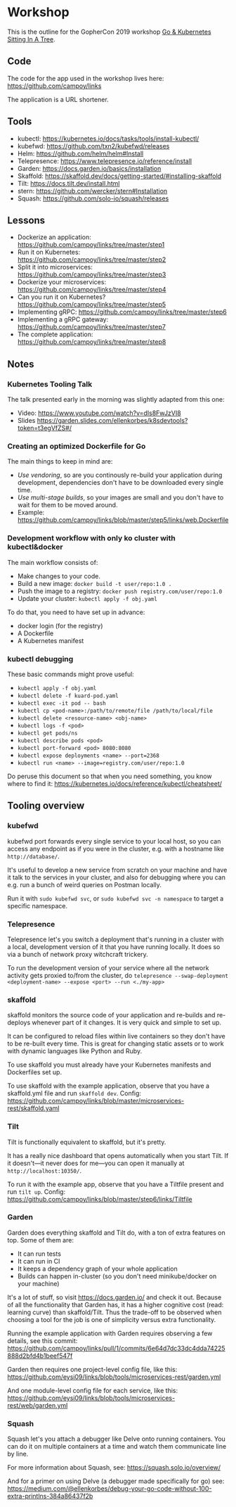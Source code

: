 # Workshop

This is the outline for the GopherCon 2019 workshop [Go & Kubernetes Sitting In A Tree](https://www.gophercon.com/agenda/session/70232).

## Code

The code for the app used in the workshop lives here: https://github.com/campoy/links

The application is a URL shortener.

## Tools

- kubectl: https://kubernetes.io/docs/tasks/tools/install-kubectl/
- kubefwd: https://github.com/txn2/kubefwd/releases
- Helm: https://github.com/helm/helm#Install
- Telepresence: https://www.telepresence.io/reference/install
- Garden: https://docs.garden.io/basics/installation
- Skaffold: https://skaffold.dev/docs/getting-started/#installing-skaffold
- Tilt: https://docs.tilt.dev/install.html
- stern: https://github.com/wercker/stern#Installation
- Squash: https://github.com/solo-io/squash/releases

## Lessons

- Dockerize an application: https://github.com/campoy/links/tree/master/step1
- Run it on Kubernetes: https://github.com/campoy/links/tree/master/step2
- Split it into microservices: https://github.com/campoy/links/tree/master/step3
- Dockerize your microservices: https://github.com/campoy/links/tree/master/step4
- Can you run it on Kubernetes? https://github.com/campoy/links/tree/master/step5
- Implementing gRPC: https://github.com/campoy/links/tree/master/step6
- Implementing a gRPC gateway: https://github.com/campoy/links/tree/master/step7
- The complete application: https://github.com/campoy/links/tree/master/step8

## Notes

### Kubernetes Tooling Talk

The talk presented early in the morning was slightly adapted from this one:
- Video: https://www.youtube.com/watch?v=dIs8FwJzVI8
- Slides https://garden.slides.com/ellenkorbes/k8sdevtools?token=t3egVfZS#/

### Creating an optimized Dockerfile for Go

The main things to keep in mind are:
- *Use vendoring*, so are you continously re-build your application during development, dependencies don't have to be downloaded every single time.
- *Use multi-stage builds*, so your images are small and you don't have to wait for them to be moved around.
- Example: 
https://github.com/campoy/links/blob/master/step5/links/web.Dockerfile

### Development workflow with only ko cluster with kubectl&docker

The main workflow consists of:

- Make changes to your code.
- Build a new image: `docker build -t user/repo:1.0 .`
- Push the image to a registry: `docker push registry.com/user/repo:1.0`
- Update your cluster: `kubectl apply -f obj.yaml`

To do that, you need to have set up in advance:
- docker login (for the registry)
- A Dockerfile
- A Kubernetes manifest

### kubectl debugging

These basic commands might prove useful:

- `kubectl apply -f obj.yaml`
- `kubectl delete -f kuard-pod.yaml`
- `kubectl exec -it pod -- bash`
- `kubectl cp <pod-name>:/path/to/remote/file /path/to/local/file`
- `kubectl delete <resource-name> <obj-name>`
- `kubectl logs -f <pod>`
- `kubectl get pods/ns`
- `kubectl describe pods <pod>`
- `kubectl port-forward <pod> 8080:8080`
- `kubectl expose deployments <name> --port=2368`
- `kubectl run <name> --image=registry.com/user/repo:1.0`

Do peruse this document so that when you need something, you know where to find it: https://kubernetes.io/docs/reference/kubectl/cheatsheet/

## Tooling overview

### kubefwd

kubefwd port forwards every single service to your local host, so you can access any endpoint as if you were in the cluster, e.g. with a hostname like `http://database/`. 

It's useful to develop a new service from scratch on your machine and have it talk to the services in your cluster, and also for debugging where you can e.g. run a bunch of weird queries on Postman locally.

Run it with `sudo kubefwd svc`, or `sudo kubefwd svc -n namespace` to target a specific namespace.

### Telepresence

Telepresence let's you switch a deployment that's running in a cluster with a local, development version of it that you have running locally. It does so via a bunch of network proxy witchcraft trickery.

To run the development version of your service where all the network activity gets proxied to/from the cluster, do `telepresence --swap-deployment <deployment-name> --expose <port> --run <./my-app>`

### skaffold

skaffold monitors the source code of your application and re-builds and re-deploys whenever part of it changes. It is very quick and simple to set up.

It can be configured to reload files within live containers so they don't have to be re-built every time. This is great for changing static assets or to work with dynamic languages like Python and Ruby.

To use skaffold you must already have your Kubernetes manifests and Dockerfiles set up.

To use skaffold with the example application, observe that you have a skaffold.yml file and run `skaffold dev`. Config: https://github.com/campoy/links/blob/master/microservices-rest/skaffold.yaml

### Tilt

Tilt is functionally equivalent to skaffold, but it's pretty.

It has a really nice dashboard that opens automatically when you start Tilt. If it doesn't—it never does for me—you can open it manually at `http://localhost:10350/`.

To run it with the example app, observe that you have a Tiltfile present and run `tilt up`. Config: https://github.com/campoy/links/blob/master/step6/links/Tiltfile

### Garden

Garden does everything skaffold and Tilt do, with a ton of extra features on top. Some of them are:
- It can run tests
- It can run in CI
- It keeps a dependency graph of your whole application
- Builds can happen in-cluster (so you don't need minikube/docker on your machine)

It's a lot of stuff, so visit https://docs.garden.io/ and check it out. Because of all the functionality that Garden has, it has a higher cognitive cost (read: learning curve) than skaffold/Tilt. Thus the trade-off to be observed when choosing a tool for the job is one of simplicity versus extra functionality.

Running the example application with Garden requires observing a few details, see this commit: https://github.com/campoy/links/pull/1/commits/6e64d7dc33dc4dda74225888d2bfd4b1beef547f

Garden then requires one project-level config file, like this: https://github.com/eysi09/links/blob/tools/microservices-rest/garden.yml

And one module-level config file for each service, like this: https://github.com/eysi09/links/blob/tools/microservices-rest/web/garden.yml

### Squash

Squash let's you attach a debugger like Delve onto running containers. You can do it on multiple containers at a time and watch them communicate line by line.

For more information about Squash, see: https://squash.solo.io/overview/

And for a primer on using Delve (a debugger made specifically for go) see: https://medium.com/@ellenkorbes/debug-your-go-code-without-100-extra-printlns-384a86437f2b
